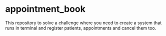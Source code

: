 # appointment_book
This repository to solve a challenge where you need to create a system that runs in terminal and register patients, appointments and cancel them too.
